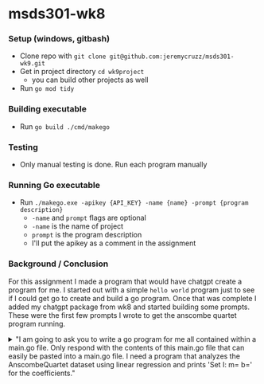 # msds301-wk8

### Setup (windows, gitbash)
- Clone repo with `git clone git@github.com:jeremycruzz/msds301-wk9.git`
- Get in project directory `cd wk9project`
    - you can build other projects as well
- Run `go mod tidy`

### Building executable
- Run `go build ./cmd/makego`

### Testing
- Only manual testing is done. Run each program manually

### Running Go executable
- Run `./makego.exe -apikey {API_KEY} -name {name} -prompt {program description}` 
    - `-name` and `prompt` flags are optional
    - `-name` is the name of project
    - `prompt` is the program description
    - I'll put the apikey as a comment in the assignment

### Background / Conclusion

For this assignment I made a program that would have chatgpt create a program for me. I started out with a simple `hello world` program just to see if I could get go to create and build a go program. Once that was complete I added my chatgpt package from wk8 and started building some prompts. These were the first few prompts I wrote to get the anscombe quartet program running.
<details>
<summary> "I am going to ask you to write a go program for me all contained within a main.go file. Only respond with the contents of this main.go file that can easily be pasted into a main.go file. I need a program that analyzes the AnscombeQuartet dataset using linear regression and prints 'Set I: m= b=' for the coefficients." </summary>

```
Below is the Go code that you can paste into a `main.go` file. This program imports the `gonum.org/v1/gonum/stat` package for linear regression, so you will need to install the Gonum package if you haven't done so already. You can install it by running `go get -u gonum.org/v1/gonum/...` in your terminal.

```go
package main

import (
	"fmt"
	"gonum.org/v1/gonum/stat"
)

func main() {
	type dataset struct {
		x []float64
		y []float64
	}

	anscombeQuartet := []dataset{
		{
			x: []float64{10.0, 8.0, 13.0, 9.0, 11.0, 14.0, 6.0, 4.0, 12.0, 7.0, 5.0},
			y: []float64{8.04, 6.95, 7.58, 8.81, 8.33, 9.96, 7.24, 4.26, 10.84, 4.82, 5.68},
		},
		// The rest of the quartet data would go here if you wanted to analyze sets II, III, and IV as well.
	}

	for i, set := range anscombeQuartet {
		alpha, beta := stat.LinearRegression(set.x, set.y, nil, false)
		fmt.Printf("Set I: m=%.2f b=%.2f\n", beta, alpha)
		if i == 0 { // We only calculate Set I as per your request
			break
		}
	}
}
```

Remember to install the Gonum package before running the program and replace the dataset values if needed. The program calculates the coefficients for the first dataset of the Anscombe quartet and prints them out in the required format. The rest of the datasets are omitted for brevity, but the structure is in place for including those as well.
```
</details>

<details>

<summary> "I am going to ask you to write a go program for me all contained within a main.go file. Only respond with the contents of this main.go file and nothing else. I need a program that analyzes all four sets of the AnscombeQuartet dataset using linear regression and prints 'Set I: m= b=' for each of the four sets." </summary>

\```go
package main

import (
	"fmt"
	"gonum.org/v1/gonum/stat"
)

func main() {
	// Anscombe's quartet data
	type Dataset struct {
		x []float64
		y []float64
	}

	quartet := []Dataset{
		{
			x: []float64{10.0, 8.0, 13.0, 9.0, 11.0, 14.0, 6.0, 4.0, 12.0, 7.0, 5.0},
			y: []float64{8.04, 6.95, 7.58, 8.81, 8.33, 9.96, 7.24, 4.26, 10.84, 4.82, 5.68},
		},
		{
			x: []float64{10.0, 8.0, 13.0, 9.0, 11.0, 14.0, 6.0, 4.0, 12.0, 7.0, 5.0},
			y: []float64{9.14, 8.14, 8.74, 8.77, 9.26, 8.10, 6.13, 3.10, 9.13, 7.26, 4.74},
		},
		{
			x: []float64{10.0, 8.0, 13.0, 9.0, 11.0, 14.0, 6.0, 4.0, 12.0, 7.0, 5.0},
			y: []float64{7.46, 6.77, 12.74, 7.11, 7.81, 8.84, 6.08, 5.39, 8.15, 6.42, 5.73},
		},
		{
			x: []float64{8.0, 8.0, 8.0, 8.0, 8.0, 8.0, 8.0, 19.0, 8.0, 8.0, 8.0},
			y: []float64{6.58, 5.76, 7.71, 8.84, 8.47, 7.04, 5.25, 12.50, 5.56, 7.91, 6.89},
		},
	}

	// Analyze each dataset with linear regression and print the results
	for i, set := range quartet {
		alpha, beta := stat.LinearRegression(set.x, set.y, nil, false)
		fmt.Printf("Set %s: m=%.2f b=%.2f\n", string('I'+rune(i)), beta, alpha)
	}
}
\```

</details>


The second prompt was easy to work with as I only had to get rid of the first and last line that chatgpt used to format the code. Once I ran the program to make sure it matched the output of the program that I wrote during week 2 which it did. After that worked I had it create the guesser program, blackjack, poker, poker2, then the crawler with the following prompts:

**Guesser** : "I want my program to pick a number between 1 and 100 and has the user guess. If the number is wrong print whether or not the number was higher or lower. Keep the user guessing until they make the correct guess."

**Blackjack** : "Program a full blackjack game where I can bet against the dealer split and double."

**Poker** : "Program a full five card draw poker game where I can bet."

**Poker2** : "Program a full five card draw poker game where I can bet. Use the suit characters and have proper payouts."

**Crawler** : "Write a web crawler that starts on a random wikipedia page and crawls at a depth of 2 using concurrency. I want the program to write to a json file for the results."

The guesser and poker2 program worked immediately without me needing to make any adjustments. Blackjack and poker added extra comments at the end of the program that didn't allow it to build. After removing the comments the programs built and ran correctly. Crawler did NOT work but created a good starting point. 

While the programs worked, there were a few problems with poker and poker 2. The first iteration did not payout any money even if the user won. The second iteration payed out money on every hand including a high card hand. With additional details in the prompt I'm sure that the AI could generate code to properly pay the user out but a developer could go in and easily make that change. 

As of right now I don't think LLMs like chatgpt could replace developers. However, I think chatgpt could be used as a tool that our developers can use to further enhance their productivity. LLM's could work as an alternative to google and figure out whats wrong with their exact code. While non developers are able to generate code, a developer could generate better code with their understanding of code. 

